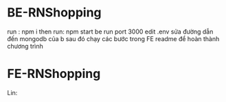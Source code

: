 # BE-RNShopping
run : npm i
then
run: npm start
be run port 3000 
edit .env
sửa đường dẫn đến mongodb của b
sau đó chạy các bước trong FE readme để hoàn thành chương trình
# FE-RNShopping
Lin:
